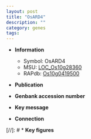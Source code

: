 ```yaml
---
layout: post
title: "OsARD4"
description: ""
category: genes
tags: 
---
```


* **Information**  
    + Symbol: OsARD4  
    + MSU: [LOC_Os10g28360](http://rice.uga.edu/cgi-bin/ORF_infopage.cgi?orf=LOC_Os10g28360)  
    + RAPdb: [Os10g0419500](http://rapdb.dna.affrc.go.jp/viewer/gbrowse_details/irgsp1?name=Os10g0419500)  

* **Publication**  

* **Genbank accession number**  

* **Key message**  

* **Connection**  

[//]: # * **Key figures**  


